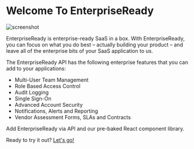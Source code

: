 # Welcome To EnterpriseReady

![screenshot](https://github.com/danigrant/enterprise-docs/raw/master/dash.png)

EnterpriseReady is enterprise-ready SaaS in a box. With EnterpriseReady, you can focus on what you do best – actually building your product – and leave all of the enterprise bits of your SaaS application to us.

The EnterpriseReady API has the following enterprise features that you can add to your applications:
* Multi-User Team Management
* Role Based Access Control
* Audit Logging
* Single Sign-On
* Advanced Account Security
* Notifications, Alerts and Reporting
* Vendor Assessment Forms, SLAs and Contracts

Add EnterpriseReady via API and our pre-baked React component library.

Ready to try it out? [Let's go!](quickstart.md)
